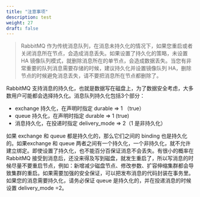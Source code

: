 ```yaml
---
title: "注意事项"
description: test
weight: 27
draft: false
---
```


> RabbitMQ 作为传统消息队列，在消息未持久化的情况下，如果您重启或者关闭消息所在节点，会造成消息丢失。如果设置了持久化的策略，未设置 HA 镜像队列模式，就删除消息所在的单节点，会造成数据丢失。当您有非常重要的队列消息需要存储的时候，建议持久化并设置镜像队列 HA，删除节点的时候避免消息丢失，请不要把消息所在节点都删除了。

RabbitMQ 支持消息的持久化，也就是数据写在磁盘上，为了数据安全考虑，大多数用户可能都会选择持久化。消息队列持久化包括3个部分：

- exchange 持久化，在声明时指定 durable => 1 （true）
- queue 持久化，在声明时指定 durable => 1 (true)
- 消息持久化，在投递时指定 delivery_mode => 2（1 是非持久化）

如果 exchange 和 queue 都是持久化的，那么它们之间的 binding 也是持久化的。如果exchange 和 queue 两者之间有一个持久化，一个非持久化，就不允许建立绑定。即使设置了持久化，也不能百分百保证消息不会丢失。有很小的概率在 RabbitMQ 接受到消息后，还没来得及写到磁盘，就发生重启了，所以写消息的时候尽量不要重启节点，例如：新增减少磁盘节点、修改参数、扩容伸缩集群都会导致集群的重启。如果需要加强的安全保证，可以把发布消息的代码封装在事务里。 如果您的消息需要持久化，请务必保证 queue 是持久化的，并在投递消息的时候设置 delivery_mode =2。